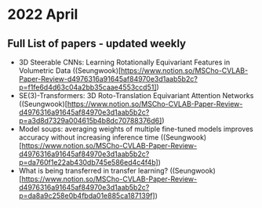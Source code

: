 # 2022 April
## Full List of papers - updated weekly

- 3D Steerable CNNs: Learning Rotationally Equivariant Features in Volumetric Data ((Seungwook)[https://www.notion.so/MSCho-CVLAB-Paper-Review-d4976316a91645af84970e3d1aab5b2c?p=f1fe6d4d63c04a2bb35caae4553ccd51])
- SE(3)-Transformers: 3D Roto-Translation Equivariant Attention Networks ((Seungwook)[https://www.notion.so/MSCho-CVLAB-Paper-Review-d4976316a91645af84970e3d1aab5b2c?p=a3d8d7329a004615b4b8dc70788376d6])
- Model soups: averaging weights of multiple fine-tuned models improves accuracy without increasing inference time  ((Seungwook)[https://www.notion.so/MSCho-CVLAB-Paper-Review-d4976316a91645af84970e3d1aab5b2c?p=da760f1e22ab430db745e586ed4c4f4b])
- What is being transferred in transfer learning? ((Seungwook)[https://www.notion.so/MSCho-CVLAB-Paper-Review-d4976316a91645af84970e3d1aab5b2c?p=da8a9c258e0b4fbda01e885ca187139f])
